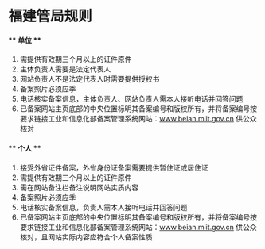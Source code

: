 

# 福建管局规则

<!-- tabs:start -->

#### ** 单位 **

1. 需提供有效期三个月以上的证件原件                                                                                                              
2. 主体负责人需要是法定代表人                                                                                                                                                                           
3. 网站负责人不是法定代表人时需要提供授权书                                                                                                                                       
4. 备案照片必须应季                                                                          
5. 电话核实备案信息，主体负责人、网站负责人需本人接听电话并回答问题
6. 已备案网站主页底部的中央位置标明其备案编号和版权所有，并将备案编号按要求链接工业和信息化部备案管理系统网站：www.beian.miit.gov.cn 供公众核对  

#### ** 个人 **

1. 接受外省证件备案，外省身份证备案需要提供暂住证或居住证                                                                            
2. 需提供有效期三个月以上的证件原件                                                                                                                        
3. 需在网站备注栏备注说明网站实质内容                                                                                                                                                                                             
4. 备案照片必须应季                                                                                               
5. 电话核实备案信息，负责人需本人接听电话并回答问题                                                                           
6. 已备案网站主页底部的中央位置标明其备案编号和版权所有，并将备案编号按要求链接工业和信息化部备案管理系统网站：www.beian.miit.gov.cn 供公众核对，且网站实际内容应符合个人备案性质 

<!-- tabs:end -->
